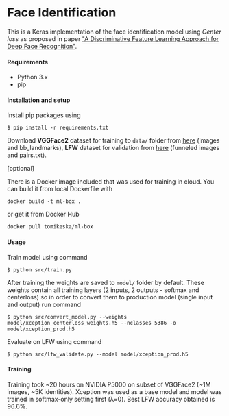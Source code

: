 # Face Identification

This is a Keras implementation of the face identification model using *Center loss* as proposed in paper ["A Discriminative Feature Learning Approach for Deep Face Recognition"](https://ydwen.github.io/papers/WenECCV16.pdf).

#### Requirements

- Python 3.x
- pip

#### Installation and setup

Install pip packages using
```
$ pip install -r requirements.txt
```

Download **VGGFace2** dataset for training to `data/` folder from [here](https://www.robots.ox.ac.uk/~vgg/data/vgg_face2/)
(images and bb_landmarks), **LFW** dataset for validation from [here](http://vis-www.cs.umass.edu/lfw/)
(funneled images and pairs.txt).

[optional]

There is a Docker image included that was used for training in cloud. You can build it from local Dockerfile with
```
docker build -t ml-box .
```
or get it from Docker Hub
```
docker pull tomikeska/ml-box
```

#### Usage

Train model using command
```
$ python src/train.py
```

After training the weights are saved to `model/` folder by default. These weights contain all training layers (2 inputs, 2 outputs - softmax and centerloss) so in order to convert them to production model (single input and output) run command
```
$ python src/convert_model.py --weights model/xception_centerloss_weights.h5 --nclasses 5386 -o model/xception_prod.h5
```

Evaluate on LFW using command

```
$ python src/lfw_validate.py --model model/xception_prod.h5
```

#### Training

Training took \~20 hours on NVIDIA P5000 on subset of VGGFace2 (~1M images, ~5K identities). Xception was used
as a base model and model was trained in softmax-only setting first (λ=0). Best LFW accuracy obtained is 96.6%.
